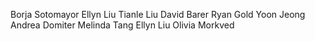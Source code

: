 Borja Sotomayor
Ellyn Liu
Tianle Liu
David Barer
Ryan Gold
Yoon Jeong
Andrea Domiter 
Melinda Tang
Ellyn Liu
Olivia Morkved
